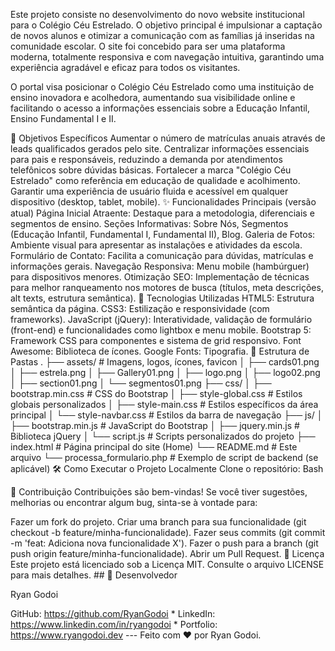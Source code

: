 Este projeto consiste no desenvolvimento do novo website institucional para o Colégio Céu Estrelado. O objetivo principal é impulsionar a captação de novos alunos e otimizar a comunicação com as famílias já inseridas na comunidade escolar. O site foi concebido para ser uma plataforma moderna, totalmente responsiva e com navegação intuitiva, garantindo uma experiência agradável e eficaz para todos os visitantes.

O portal visa posicionar o Colégio Céu Estrelado como uma instituição de ensino inovadora e acolhedora, aumentando sua visibilidade online e facilitando o acesso a informações essenciais sobre a Educação Infantil, Ensino Fundamental I e II.

🎯 Objetivos Específicos
Aumentar o número de matrículas anuais através de leads qualificados gerados pelo site.
Centralizar informações essenciais para pais e responsáveis, reduzindo a demanda por atendimentos telefônicos sobre dúvidas básicas.
Fortalecer a marca "Colégio Céu Estrelado" como referência em educação de qualidade e acolhimento.
Garantir uma experiência de usuário fluida e acessível em qualquer dispositivo (desktop, tablet, mobile).
✨ Funcionalidades Principais (versão atual)
Página Inicial Atraente: Destaque para a metodologia, diferenciais e segmentos de ensino.
Seções Informativas: Sobre Nós, Segmentos (Educação Infantil, Fundamental I, Fundamental II), Blog.
Galeria de Fotos: Ambiente visual para apresentar as instalações e atividades da escola.
Formulário de Contato: Facilita a comunicação para dúvidas, matrículas e informações gerais.
Navegação Responsiva: Menu mobile (hambúrguer) para dispositivos menores.
Otimização SEO: Implementação de técnicas para melhor ranqueamento nos motores de busca (títulos, meta descrições, alt texts, estrutura semântica).
🚀 Tecnologias Utilizadas
HTML5: Estrutura semântica da página.
CSS3: Estilização e responsividade (com frameworks).
JavaScript (jQuery): Interatividade, validação de formulário (front-end) e funcionalidades como lightbox e menu mobile.
Bootstrap 5: Framework CSS para componentes e sistema de grid responsivo.
Font Awesome: Biblioteca de ícones.
Google Fonts: Tipografia.
📁 Estrutura de Pastas
.
├── assets/                  # Imagens, logos, ícones, favicon
│   ├── cards01.png
│   ├── estrela.png
│   ├── Gallery01.png
│   ├── logo.png
│   ├── logo02.png
│   ├── section01.png
│   └── segmentos01.png
├── css/
│   ├── bootstrap.min.css    # CSS do Bootstrap
│   ├── style-global.css     # Estilos globais personalizados
│   ├── style-main.css       # Estilos específicos da área principal
│   └── style-navbar.css     # Estilos da barra de navegação
├── js/
│   ├── bootstrap.min.js     # JavaScript do Bootstrap
│   ├── jquery.min.js        # Biblioteca jQuery
│   └── script.js            # Scripts personalizados do projeto
├── index.html               # Página principal do site (Home)
└── README.md                # Este arquivo
└── processa_formulario.php  # Exemplo de script de backend (se aplicável)
🛠️ Como Executar o Projeto Localmente
Clone o repositório:
Bash

🤝 Contribuição
Contribuições são bem-vindas! Se você tiver sugestões, melhorias ou encontrar algum bug, sinta-se à vontade para:

Fazer um fork do projeto.
Criar uma branch para sua funcionalidade (git checkout -b feature/minha-funcionalidade).
Fazer seus commits (git commit -m 'feat: Adiciona nova funcionalidade X').
Fazer o push para a branch (git push origin feature/minha-funcionalidade).
Abrir um Pull Request.
📄 Licença
Este projeto está licenciado sob a Licença MIT. Consulte o arquivo LICENSE para mais detalhes. ## 👤 Desenvolvedor

Ryan Godoi

GitHub: https://github.com/RyanGodoi * LinkedIn: https://www.linkedin.com/in/ryangodoi * Portfolio: https://www.ryangodoi.dev ---
Feito com ❤️ por Ryan Godoi.